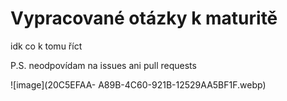 Vypracované otázky k maturitě
==

idk co k tomu říct

P.S. neodpovídam na issues ani pull requests

![image](20C5EFAA-
A89B-4C60-921B-12529AA5BF1F.webp)
